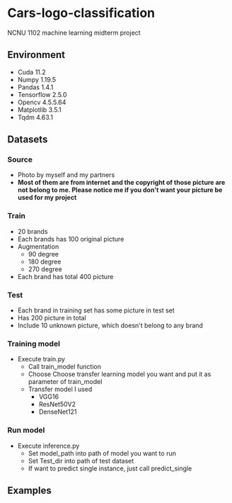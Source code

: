 # Cars-logo-classification
NCNU 1102 machine learning midterm project 
## Environment
* Cuda 11.2
* Numpy 1.19.5
* Pandas 1.4.1
* Tensorflow 2.5.0
* Opencv 4.5.5.64
* Matplotlib 3.5.1
* Tqdm 4.63.1
## Datasets
### Source
* Photo by myself and my partners
* **Most of them are from internet and the copyright of those picture are not belong to me. Please notice me if you don't want your picture be used for my project**
### Train
* 20 brands
* Each brands has 100 original picture
* Augmentation
    * 90 degree
    * 180 degree
    * 270 degree
* Each brand has total 400 picture
### Test
* Each brand in training set has some picture in test set
* Has 200 picture in total
* Include 10 unknown picture, which doesn't belong to any brand
### Training model
* Execute train.py
    * Call train_model function
    * Choose Choose transfer learning model you want and put it as parameter of train_model
    * Transfer model I used
        * VGG16
        * ResNet50V2
        * DenseNet121
### Run model
* Execute inference.py
    * Set model_path into path of model you want to run
    * Set Test_dir into path of test dataset
    * If want to predict single instance, just call predict_single
## Examples
